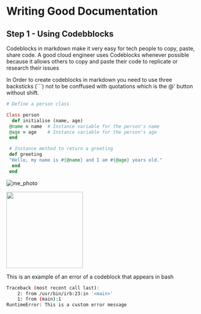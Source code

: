 # Writing Good Documentation

## Step 1 - Using Codebblocks


Codeblocks in markdown make it very easy for tech people to copy, paste, share code.
A good cloud engineer uses Codeblocks whenever possible because it allows others to copy and paste their code to replicate or research their issues



In Order to create codeblocks in markdown you need to use three backsticks (```) not to be conffused with quotations which is the @' button without shift. 

``` ruby
# Define a person class

Class person
  def initialise (name, age)
 @name = name  # Instance variable for the person's name
 @age = age    # Instance variable for the person's age
 end

 # Instance method to return a greeting
 def greeting
 "Hello, my name is #{@name} and I am #{@age} years old."
  end
 end
```
![me_photo](https://github.com/user-attachments/assets/b7c6159d-eee6-477b-a235-62187fb86e10)

<img width="200px" src="https://github.com/user-attachments/assets/b7c6159d-eee6-477b-a235-62187fb86e10" />

This is an example of an error of a codeblock that appears in bash

``` bash
Traceback (most recent call last):
    2: from /usr/bin/irb:23:in '<main>'
    1: from (main):1
RuntimeError: This is a custom error message
```


